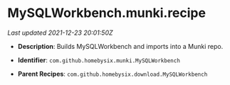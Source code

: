 # MySQLWorkbench.munki.recipe

_Last updated 2021-12-23 20:01:50Z_

- **Description**: Builds MySQLWorkbench and imports into a Munki repo.

- **Identifier**: `com.github.homebysix.munki.MySQLWorkbench`

- **Parent Recipes**: `com.github.homebysix.download.MySQLWorkbench`

